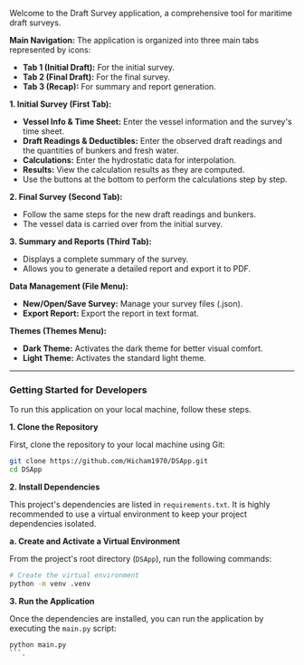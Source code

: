 Welcome to the Draft Survey application, a comprehensive tool for maritime draft surveys.

**Main Navigation:**
The application is organized into three main tabs represented by icons:
- **Tab 1 (Initial Draft):** For the initial survey.
- **Tab 2 (Final Draft):** For the final survey.
- **Tab 3 (Recap):** For summary and report generation.

**1. Initial Survey (First Tab):**
   - **Vessel Info & Time Sheet:** Enter the vessel information and the survey's time sheet.
   - **Draft Readings & Deductibles:** Enter the observed draft readings and the quantities of bunkers and fresh water.
   - **Calculations:** Enter the hydrostatic data for interpolation.
   - **Results:** View the calculation results as they are computed.
   - Use the buttons at the bottom to perform the calculations step by step.

**2. Final Survey (Second Tab):**
   - Follow the same steps for the new draft readings and bunkers.
   - The vessel data is carried over from the initial survey.

**3. Summary and Reports (Third Tab):**
   - Displays a complete summary of the survey.
   - Allows you to generate a detailed report and export it to PDF.

**Data Management (File Menu):**
   - **New/Open/Save Survey:** Manage your survey files (.json).
   - **Export Report:** Export the report in text format.

**Themes (Themes Menu):**
   - **Dark Theme:** Activates the dark theme for better visual comfort.
   - **Light Theme:** Activates the standard light theme.

---

### Getting Started for Developers

To run this application on your local machine, follow these steps.

**1. Clone the Repository**

First, clone the repository to your local machine using Git:

```bash
git clone https://github.com/Hicham1970/DSApp.git
cd DSApp
```

**2. Install Dependencies**

This project's dependencies are listed in `requirements.txt`. It is highly recommended to use a virtual environment to keep your project dependencies isolated.

**a. Create and Activate a Virtual Environment**

From the project's root directory (`DSApp`), run the following commands:

```bash
# Create the virtual environment
python -m venv .venv
```

**3. Run the Application**

Once the dependencies are installed, you can run the application by executing the `main.py` script:

```bash
python main.py
```.


